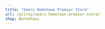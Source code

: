 ```yaml
---
title: "Sears Hometown Premier Store"
url: /gilroy/sears-hometown-premier-store/
shop: Warenhaus
---
```

